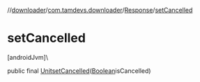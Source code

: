 //[downloader](../../../index.md)/[com.tamdevs.downloader](../index.md)/[Response](index.md)/[setCancelled](set-cancelled.md)

# setCancelled

[androidJvm]\

public final [Unit](https://kotlinlang.org/api/latest/jvm/stdlib/kotlin/-unit/index.html)[setCancelled](set-cancelled.md)([Boolean](https://developer.android.com/reference/kotlin/java/lang/Boolean.html)isCancelled)
